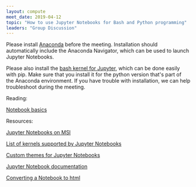 ```yaml
---
layout: compute
meet_date: 2019-04-12
topic: "How to use Jupyter Notebooks for Bash and Python programming"
leaders: "Group Discussion"
---
```


Please install [Anaconda](https://docs.anaconda.com/anaconda/install/) before the meeting. Installation should automatically include the Anaconda Navigator, which can be used to launch Jupyter Notebooks.

Please also install the [bash kernel for Jupyter](https://github.com/takluyver/bash_kernel), which can be done easily with pip. Make sure that you install it for the python version that's part of the Anaconda environment. If you have trouble with installation, we can help troubleshoot during the meeting.

Reading:

[Notebook basics](https://nbviewer.jupyter.org/github/ipython/ipython/blob/3.x/examples/Notebook/Notebook%20Basics.ipynb)

Resources:

[Jupyter Notebooks on MSI](https://www.msi.umn.edu/support/faq/how-do-i-get-started-jupyter-notebooks)

[List of kernels supported by Jupyter Notebooks](https://github.com/jupyter/jupyter/wiki/Jupyter-kernels)

[Custom themes for Jupyter Notebooks](https://github.com/dunovank/jupyter-themes)

[Jupyter Notebook documentation](https://nbviewer.jupyter.org/github/ipython/ipython/blob/3.x/examples/Notebook/Index.ipynb)

[Converting a Notebook to html](https://nbviewer.jupyter.org/github/ipython/ipython/blob/3.x/examples/Notebook/Converting%20Notebooks%20With%20nbconvert.ipynb)


